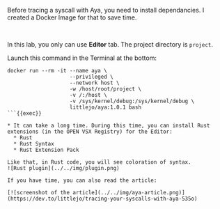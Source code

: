Before tracing a syscall with Aya, you need to install dependancies. I created a Docker Image for that to save time.

<br>

In this lab, you only can use **Editor** tab. The project directory is `project`.

Launch this command in the Terminal at the bottom:

```plain
docker run --rm -it --name aya \
                    --privileged \
                    --network host \
                    -w /host/root/project \
                    -v /:/host \
                    -v /sys/kernel/debug:/sys/kernel/debug \
                    littlejo/aya:1.0.1 bash
```{{exec}}

* It can take a long time. During this time, you can install Rust extensions (in the OPEN VSX Registry) for the Editor:
  * Rust
  * Rust Syntax
  * Rust Extension Pack

Like that, in Rust code, you will see coloration of syntax.
![Rust plugin](../../img/plugin.png)

If you have time, you can also read the article:

[![screenshot of the article](../../img/aya-article.png)](https://dev.to/littlejo/tracing-your-syscalls-with-aya-535o)
